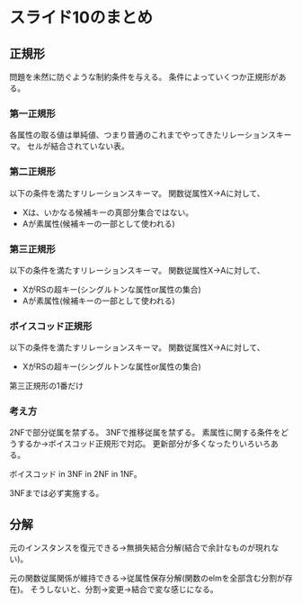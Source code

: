 # スライド10のまとめ
## 正規形
問題を未然に防ぐような制約条件を与える。
条件によっていくつか正規形がある。

### 第一正規形
各属性の取る値は単純値、つまり普通のこれまでやってきたリレーションスキーマ。
セルが結合されていない表。

### 第二正規形
以下の条件を満たすリレーションスキーマ。
関数従属性X→Aに対して、
- Xは、いかなる候補キーの真部分集合ではない。
- Aが素属性(候補キーの一部として使われる)

### 第三正規形
以下の条件を満たすリレーションスキーマ。
関数従属性X→Aに対して、
- XがRSの超キー(シングルトンな属性or属性の集合)
- Aが素属性(候補キーの一部として使われる)

### ボイスコッド正規形
以下の条件を満たすリレーションスキーマ。
関数従属性X→Aに対して、
- XがRSの超キー(シングルトンな属性or属性の集合)

第三正規形の1番だけ

### 考え方
2NFで部分従属を禁ずる。
3NFで推移従属を禁ずる。
素属性に関する条件をどうするか→ボイスコッド正規形で対応。
更新部分が多くなったりいろいろある。

ボイスコッド in 3NF in 2NF in 1NF。

3NFまでは必ず実施する。

## 分解
元のインスタンスを復元できる→無損失結合分解(結合で余計なものが現れない)。

元の関数従属関係が維持できる→従属性保存分解(関数のelmを全部含む分割が存在)。
そうしないと、分割→変更→結合で変な感じになる。
